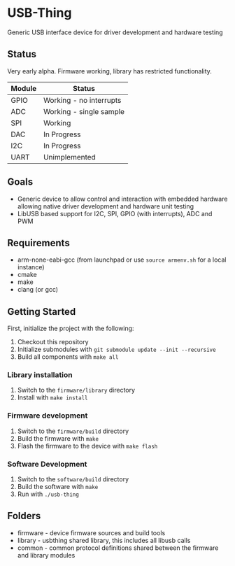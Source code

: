 # USB-Thing

Generic USB interface device for driver development and hardware testing

## Status
Very early alpha. Firmware working, library has restricted functionality.

| Module | Status                   |
|--------|--------------------------|
|GPIO    |Working - no interrupts   |
|ADC     |Working - single sample   |
|SPI     |Working                   |
|DAC     |In Progress               |
|I2C     |In Progress               |
|UART    |Unimplemented             |

## Goals

 - Generic device to allow control and interaction with embedded hardware allowing native driver development and hardware unit testing
 - LibUSB based support for I2C, SPI, GPIO (with interrupts), ADC and PWM

## Requirements

* arm-none-eabi-gcc (from launchpad or use `source armenv.sh` for a local instance)
* cmake
* make
* clang (or gcc)

## Getting Started

First, initialize the project with the following:
1. Checkout this repository
2. Initialize submodules with `git submodule update --init --recursive`
3. Build all components with `make all`

### Library installation
1. Switch to the `firmware/library` directory
2. Install with `make install`

### Firmware development

1. Switch to the `firmware/build` directory
2. Build the firmware with `make`
3. Flash the firmware to the device with `make flash`

### Software Development

1. Switch to the `software/build` directory
2. Build the software with `make`
3. Run with `./usb-thing`


## Folders

* firmware - device firmware sources and build tools
* library - usbthing shared library, this includes all libusb calls
* common - common protocol definitions shared between the firmware and library modules

